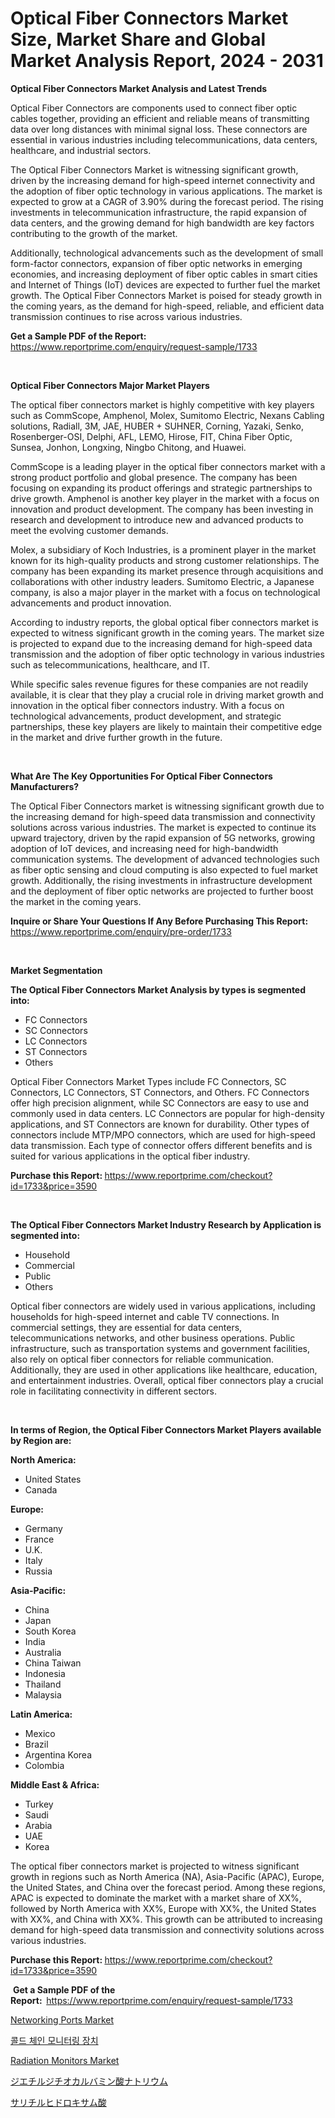 <p><h1>Optical Fiber Connectors Market Size, Market Share and Global Market Analysis Report, 2024 - 2031</h1></p><p><strong>Optical Fiber Connectors Market Analysis and Latest Trends</strong></p>
<p><p>Optical Fiber Connectors are components used to connect fiber optic cables together, providing an efficient and reliable means of transmitting data over long distances with minimal signal loss. These connectors are essential in various industries including telecommunications, data centers, healthcare, and industrial sectors.</p><p>The Optical Fiber Connectors Market is witnessing significant growth, driven by the increasing demand for high-speed internet connectivity and the adoption of fiber optic technology in various applications. The market is expected to grow at a CAGR of 3.90% during the forecast period. The rising investments in telecommunication infrastructure, the rapid expansion of data centers, and the growing demand for high bandwidth are key factors contributing to the growth of the market.</p><p>Additionally, technological advancements such as the development of small form-factor connectors, expansion of fiber optic networks in emerging economies, and increasing deployment of fiber optic cables in smart cities and Internet of Things (IoT) devices are expected to further fuel the market growth. The Optical Fiber Connectors Market is poised for steady growth in the coming years, as the demand for high-speed, reliable, and efficient data transmission continues to rise across various industries.</p></p>
<p><strong>Get a Sample PDF of the Report:&nbsp;</strong> <a href="https://www.reportprime.com/enquiry/request-sample/1733">https://www.reportprime.com/enquiry/request-sample/1733</a></p>
<p>&nbsp;</p>
<p><strong>Optical Fiber Connectors Major Market Players</strong></p>
<p><p>The optical fiber connectors market is highly competitive with key players such as CommScope, Amphenol, Molex, Sumitomo Electric, Nexans Cabling solutions, Radiall, 3M, JAE, HUBER + SUHNER, Corning, Yazaki, Senko, Rosenberger-OSI, Delphi, AFL, LEMO, Hirose, FIT, China Fiber Optic, Sunsea, Jonhon, Longxing, Ningbo Chitong, and Huawei.</p><p>CommScope is a leading player in the optical fiber connectors market with a strong product portfolio and global presence. The company has been focusing on expanding its product offerings and strategic partnerships to drive growth. Amphenol is another key player in the market with a focus on innovation and product development. The company has been investing in research and development to introduce new and advanced products to meet the evolving customer demands.</p><p>Molex, a subsidiary of Koch Industries, is a prominent player in the market known for its high-quality products and strong customer relationships. The company has been expanding its market presence through acquisitions and collaborations with other industry leaders. Sumitomo Electric, a Japanese company, is also a major player in the market with a focus on technological advancements and product innovation.</p><p>According to industry reports, the global optical fiber connectors market is expected to witness significant growth in the coming years. The market size is projected to expand due to the increasing demand for high-speed data transmission and the adoption of fiber optic technology in various industries such as telecommunications, healthcare, and IT.</p><p>While specific sales revenue figures for these companies are not readily available, it is clear that they play a crucial role in driving market growth and innovation in the optical fiber connectors industry. With a focus on technological advancements, product development, and strategic partnerships, these key players are likely to maintain their competitive edge in the market and drive further growth in the future.</p></p>
<p>&nbsp;</p>
<p><strong>What Are The Key Opportunities For Optical Fiber Connectors Manufacturers?</strong></p>
<p><p>The Optical Fiber Connectors market is witnessing significant growth due to the increasing demand for high-speed data transmission and connectivity solutions across various industries. The market is expected to continue its upward trajectory, driven by the rapid expansion of 5G networks, growing adoption of IoT devices, and increasing need for high-bandwidth communication systems. The development of advanced technologies such as fiber optic sensing and cloud computing is also expected to fuel market growth. Additionally, the rising investments in infrastructure development and the deployment of fiber optic networks are projected to further boost the market in the coming years.</p></p>
<p><strong>Inquire or Share Your Questions If Any Before Purchasing This Report:</strong> <a href="https://www.reportprime.com/enquiry/pre-order/1733">https://www.reportprime.com/enquiry/pre-order/1733</a></p>
<p>&nbsp;</p>
<p><strong>Market Segmentation</strong></p>
<p><strong>The Optical Fiber Connectors Market Analysis by types is segmented into:</strong></p>
<p><ul><li>FC Connectors</li><li>SC Connectors</li><li>LC Connectors</li><li>ST Connectors</li><li>Others</li></ul></p>
<p><p>Optical Fiber Connectors Market Types include FC Connectors, SC Connectors, LC Connectors, ST Connectors, and Others. FC Connectors offer high precision alignment, while SC Connectors are easy to use and commonly used in data centers. LC Connectors are popular for high-density applications, and ST Connectors are known for durability. Other types of connectors include MTP/MPO connectors, which are used for high-speed data transmission. Each type of connector offers different benefits and is suited for various applications in the optical fiber industry.</p></p>
<p><strong>Purchase this Report:&nbsp;</strong><a href="https://www.reportprime.com/checkout?id=1733&price=3590">https://www.reportprime.com/checkout?id=1733&price=3590</a></p>
<p>&nbsp;</p>
<p><strong>The Optical Fiber Connectors Market Industry Research by Application is segmented into:</strong></p>
<p><ul><li>Household</li><li>Commercial</li><li>Public</li><li>Others</li></ul></p>
<p><p>Optical fiber connectors are widely used in various applications, including households for high-speed internet and cable TV connections. In commercial settings, they are essential for data centers, telecommunications networks, and other business operations. Public infrastructure, such as transportation systems and government facilities, also rely on optical fiber connectors for reliable communication. Additionally, they are used in other applications like healthcare, education, and entertainment industries. Overall, optical fiber connectors play a crucial role in facilitating connectivity in different sectors.</p></p>
<p>&nbsp;</p>
<p><strong>In terms of Region, the Optical Fiber Connectors Market Players available by Region are:</strong></p>
<p>
    <p> <strong> North America: </strong>
        <ul>
            <li>United States</li>
            <li>Canada</li>
        </ul>
        </p> 
    <p> <strong> Europe: </strong>
        <ul>
            <li>Germany</li>
            <li>France</li>
            <li>U.K.</li>
            <li>Italy</li>
            <li>Russia</li>
        </ul>
        </p> 
    <p> <strong> Asia-Pacific: </strong>
        <ul>
            <li>China</li>
            <li>Japan</li>
            <li>South Korea</li>
            <li>India</li>
            <li>Australia</li>
            <li>China Taiwan</li>
            <li>Indonesia</li>
            <li>Thailand</li>
            <li>Malaysia</li>
        </ul>
        </p> 
    <p> <strong> Latin America: </strong>
        <ul>
            <li>Mexico</li>
            <li>Brazil</li>
            <li>Argentina Korea</li>
            <li>Colombia</li>
        </ul>
        </p> 
    <p> <strong> Middle East & Africa: </strong>
        <ul>
            <li>Turkey</li>
            <li>Saudi</li>
            <li>Arabia</li>
            <li>UAE</li>
            <li>Korea</li>
        </ul>
    </p>
    </p>
<p><p>The optical fiber connectors market is projected to witness significant growth in regions such as North America (NA), Asia-Pacific (APAC), Europe, the United States, and China over the forecast period. Among these regions, APAC is expected to dominate the market with a market share of XX%, followed by North America with XX%, Europe with XX%, the United States with XX%, and China with XX%. This growth can be attributed to increasing demand for high-speed data transmission and connectivity solutions across various industries.</p></p>
<p><strong>Purchase this Report: </strong><a href="https://www.reportprime.com/checkout?id=1733&price=3590">https://www.reportprime.com/checkout?id=1733&price=3590</a></p>
<p>&nbsp;<strong>Get a Sample PDF of the Report:&nbsp;&nbsp;</strong><a href="https://www.reportprime.com/enquiry/request-sample/1733">https://www.reportprime.com/enquiry/request-sample/1733</a></p>
<p><strong></strong></p>
<p><p><a href="https://github.com/seekum/Market-Research-Report-List-2/blob/main/networking-ports-market.md">Networking Ports Market</a></p><p><a href="https://github.com/RichardLueilwitz787/Market-Research-Report-List-1/blob/main/93198869498.md">콜드 체인 모니터링 장치</a></p><p><a href="https://github.com/nancykennedykellievqfqt2/Market-Research-Report-List-1/blob/main/radiation-monitors-market.md">Radiation Monitors Market</a></p><p><a href="https://github.com/JacksonWiza1924/Market-Research-Report-List-1/blob/main/464730710105.md">ジエチルジチオカルバミン酸ナトリウム</a></p><p><a href="https://github.com/Calvi3ynJerde867/Market-Research-Report-List-1/blob/main/170444410104.md">サリチルヒドロキサム酸</a></p></p>